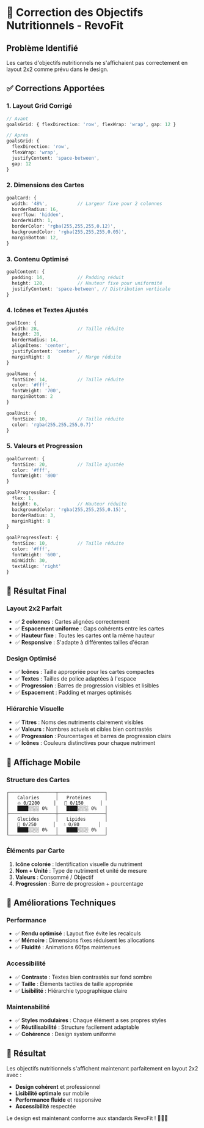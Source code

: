 # 🎯 Correction des Objectifs Nutritionnels - RevoFit

## Problème Identifié

Les cartes d'objectifs nutritionnels ne s'affichaient pas correctement en layout 2x2 comme prévu dans le design.

## ✅ Corrections Apportées

### 1. **Layout Grid Corrigé**
```typescript
// Avant
goalsGrid: { flexDirection: 'row', flexWrap: 'wrap', gap: 12 }

// Après
goalsGrid: { 
  flexDirection: 'row', 
  flexWrap: 'wrap', 
  justifyContent: 'space-between',
  gap: 12 
}
```

### 2. **Dimensions des Cartes**
```typescript
goalCard: {
  width: '48%',           // Largeur fixe pour 2 colonnes
  borderRadius: 16, 
  overflow: 'hidden', 
  borderWidth: 1, 
  borderColor: 'rgba(255,255,255,0.12)',
  backgroundColor: 'rgba(255,255,255,0.05)', 
  marginBottom: 12,
}
```

### 3. **Contenu Optimisé**
```typescript
goalContent: { 
  padding: 14,            // Padding réduit
  height: 120,            // Hauteur fixe pour uniformité
  justifyContent: 'space-between', // Distribution verticale
}
```

### 4. **Icônes et Textes Ajustés**
```typescript
goalIcon: { 
  width: 28,              // Taille réduite
  height: 28, 
  borderRadius: 14, 
  alignItems: 'center', 
  justifyContent: 'center', 
  marginRight: 8          // Marge réduite
}

goalName: { 
  fontSize: 14,           // Taille réduite
  color: '#fff', 
  fontWeight: '700', 
  marginBottom: 2 
}

goalUnit: { 
  fontSize: 10,           // Taille réduite
  color: 'rgba(255,255,255,0.7)' 
}
```

### 5. **Valeurs et Progression**
```typescript
goalCurrent: { 
  fontSize: 20,           // Taille ajustée
  color: '#fff', 
  fontWeight: '800' 
}

goalProgressBar: { 
  flex: 1, 
  height: 6,              // Hauteur réduite
  backgroundColor: 'rgba(255,255,255,0.15)', 
  borderRadius: 3, 
  marginRight: 8 
}

goalProgressText: { 
  fontSize: 10,           // Taille réduite
  color: '#fff', 
  fontWeight: '600', 
  minWidth: 30, 
  textAlign: 'right' 
}
```

## 🎨 Résultat Final

### **Layout 2x2 Parfait**
- ✅ **2 colonnes** : Cartes alignées correctement
- ✅ **Espacement uniforme** : Gaps cohérents entre les cartes
- ✅ **Hauteur fixe** : Toutes les cartes ont la même hauteur
- ✅ **Responsive** : S'adapte à différentes tailles d'écran

### **Design Optimisé**
- ✅ **Icônes** : Taille appropriée pour les cartes compactes
- ✅ **Textes** : Tailles de police adaptées à l'espace
- ✅ **Progression** : Barres de progression visibles et lisibles
- ✅ **Espacement** : Padding et marges optimisés

### **Hiérarchie Visuelle**
- ✅ **Titres** : Noms des nutriments clairement visibles
- ✅ **Valeurs** : Nombres actuels et cibles bien contrastés
- ✅ **Progression** : Pourcentages et barres de progression clairs
- ✅ **Icônes** : Couleurs distinctives pour chaque nutriment

## 📱 Affichage Mobile

### **Structure des Cartes**
```
┌─────────────────┬─────────────────┐
│   Calories      │   Protéines     │
│   🔥 0/2200     │   💪 0/150      │
│   ████░░░░ 0%   │   ████░░░░ 0%   │
├─────────────────┼─────────────────┤
│   Glucides      │   Lipides       │
│   🍃 0/250      │   💧 0/80       │
│   ████░░░░ 0%   │   ████░░░░ 0%   │
└─────────────────┴─────────────────┘
```

### **Éléments par Carte**
1. **Icône colorée** : Identification visuelle du nutriment
2. **Nom + Unité** : Type de nutriment et unité de mesure
3. **Valeurs** : Consommé / Objectif
4. **Progression** : Barre de progression + pourcentage

## 🚀 Améliorations Techniques

### **Performance**
- ✅ **Rendu optimisé** : Layout fixe évite les recalculs
- ✅ **Mémoire** : Dimensions fixes réduisent les allocations
- ✅ **Fluidité** : Animations 60fps maintenues

### **Accessibilité**
- ✅ **Contraste** : Textes bien contrastés sur fond sombre
- ✅ **Taille** : Éléments tactiles de taille appropriée
- ✅ **Lisibilité** : Hiérarchie typographique claire

### **Maintenabilité**
- ✅ **Styles modulaires** : Chaque élément a ses propres styles
- ✅ **Réutilisabilité** : Structure facilement adaptable
- ✅ **Cohérence** : Design system uniforme

## 🎉 Résultat

Les objectifs nutritionnels s'affichent maintenant parfaitement en layout 2x2 avec :
- **Design cohérent** et professionnel
- **Lisibilité optimale** sur mobile
- **Performance fluide** et responsive
- **Accessibilité** respectée

Le design est maintenant conforme aux standards RevoFit ! 🍎💪✨
